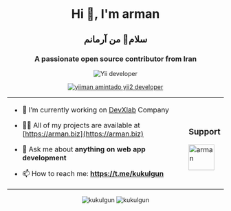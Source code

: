 <h1 align="center">Hi 👋, I'm arman  </h1>
<h2 align="center">سلام👋 من آرمانم</h2>
<h3 align="center">A passionate open source contributor from Iran</h3>
<p align="center"> <img src="https://komarev.com/ghpvc/?username=yiiman-dev&label=Profile%20views&color=0e75b6&style=flat" alt="Yii developer" /> </p>
<p align="center"> <a href="https://github.com/ryo-ma/github-profile-trophy"><img src="https://github-profile-trophy.vercel.app/?username=kukulgun" alt="yiiman amintado yii2 developer" /></a> </p>
<table align="center"><tr><td>

- 🔭 I’m currently working on [DevXlab](https://www.DevXlab.de) Company

- 👨‍💻 All of my projects are available at [https://arman.biz](https://arman.biz)

- 💬 Ask me about **anything on web app development**

- 📫 How to reach me: **https://t.me/kukulgun**

</td><td>
<h3 align="left"><b>Support</b></h3>
<a href="https://www.buymeacoffee.com/kukulgun"> <img align="left" src="https://cdn.buymeacoffee.com/buttons/v2/default-yellow.png" height="60" alt="arman" /></a>
<p>&nbsp;<p>
</td></tr></table>

<p align="center">

<img src="https://github-readme-stats.vercel.app/api?username=kukulgun&show_icons=true&locale=en" alt="kukulgun" />
<img src="https://github-readme-streak-stats.herokuapp.com/?user=kukulgun&" alt="kukulgun" />

</p>
